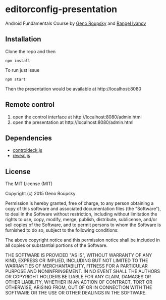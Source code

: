 editorconfig-presentation
=========================

Android Fundamentals Course by [Geno Roupsky](http://github.com/groupsky) and [Rangel Ivanov](http://github.com/ironsteel)

## Installation

  Clone the repo and then

    npm install

  To run just issue

    npm start

  Then the presentation would be available at http://localhost:8080

## Remote control

  1. open the control interface at http://localhost:8080/admin.html
  2. open the presentation at http://localhost:8080/admin.html

## Dependencies

  * [controldeck.js](https://github.com/johnpolacek/controldeck.js)
  * [reveal.js](http://lab.hakim.se/reveal-js/)

## License

The MIT License (MIT)

Copyright (c) 2015 Geno Roupsky

Permission is hereby granted, free of charge, to any person obtaining a copy
of this software and associated documentation files (the "Software"), to deal
in the Software without restriction, including without limitation the rights
to use, copy, modify, merge, publish, distribute, sublicense, and/or sell
copies of the Software, and to permit persons to whom the Software is
furnished to do so, subject to the following conditions:

The above copyright notice and this permission notice shall be included in all
copies or substantial portions of the Software.

THE SOFTWARE IS PROVIDED "AS IS", WITHOUT WARRANTY OF ANY KIND, EXPRESS OR
IMPLIED, INCLUDING BUT NOT LIMITED TO THE WARRANTIES OF MERCHANTABILITY,
FITNESS FOR A PARTICULAR PURPOSE AND NONINFRINGEMENT. IN NO EVENT SHALL THE
AUTHORS OR COPYRIGHT HOLDERS BE LIABLE FOR ANY CLAIM, DAMAGES OR OTHER
LIABILITY, WHETHER IN AN ACTION OF CONTRACT, TORT OR OTHERWISE, ARISING FROM,
OUT OF OR IN CONNECTION WITH THE SOFTWARE OR THE USE OR OTHER DEALINGS IN THE
SOFTWARE.
